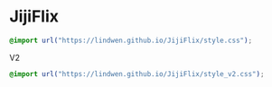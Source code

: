 # JijiFlix

```css
@import url("https://lindwen.github.io/JijiFlix/style.css");
```

V2
```css
@import url("https://lindwen.github.io/JijiFlix/style_v2.css");
```
